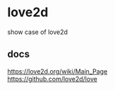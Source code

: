 # love2d

show case of love2d

## docs

https://love2d.org/wiki/Main_Page  
https://github.com/love2d/love
